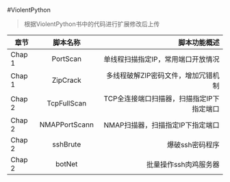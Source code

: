 #ViolentPython
>根据ViolentPython书中的代码进行扩展修改后上传


| 章节     | 脚本名称      | 脚本功能概述                                  |
| -------- |:-------------:| ---------------------------------------------:|
| Chap 1   | PortScan      | 单线程扫描指定IP，常用端口开放情况            |
| Chap 1   | ZipCrack      | 多线程破解ZIP密码文件，增加冗错机制           |
| Chap 2   | TcpFullScan   | TCP全连接端口扫描器，扫描指定IP下指定端口     |
| Chap 2   | NMAPPortScann | NMAP扫描器，扫描指定IP下指定端口              |
| Chap 2   | sshBrute      | 爆破ssh密码程序                               |
| Chap 2   | botNet        | 批量操作ssh肉鸡服务器                         |



